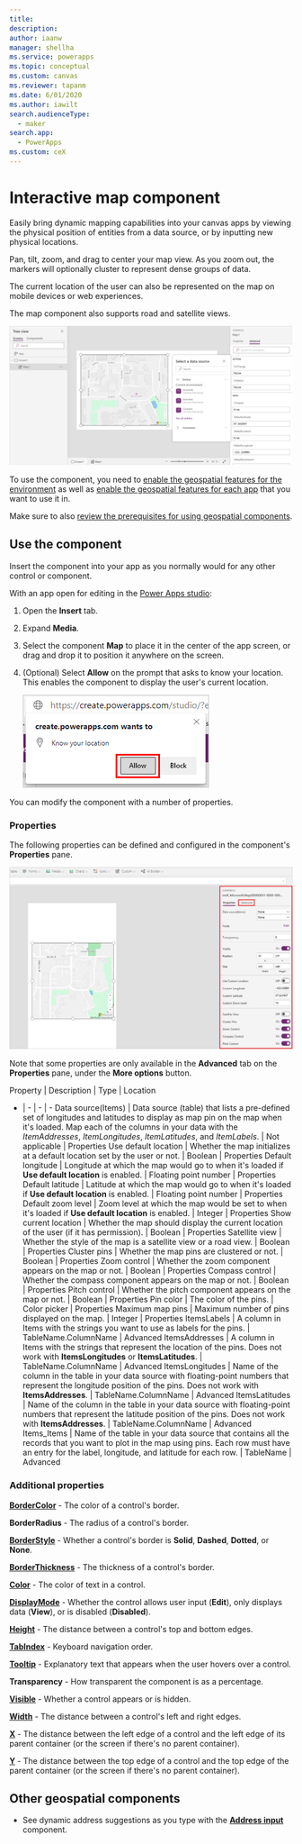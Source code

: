 ```yaml
---
title: 
description: 
author: iaanw
manager: shellha
ms.service: powerapps
ms.topic: conceptual
ms.custom: canvas
ms.reviewer: tapanm
ms.date: 6/01/2020
ms.author: iawilt
search.audienceType: 
  - maker
search.app: 
  - PowerApps
ms.custom: ceX
---
```



# Interactive map component

Easily bring dynamic mapping capabilities into your canvas apps by viewing the physical position of entities from a data source, or by inputting new physical locations. 

Pan, tilt, zoom, and drag to center your map view. As you zoom out, the markers will optionally cluster to represent dense groups of data. 

The current location of the user can also be represented on the map on mobile devices or web experiences. 

The map component also supports road and satellite views.

![](./media/augmented-geospatial/geospatial-map-component.png)

To use the component, you need to [enable the geospatial features for the environment](geospatial-overview.md#enable-the-geospatial-features-for-the-environment) as well as [enable the geospatial features for each app](geospatial-overview.md#enable-the-geospatial-features-for-each-app) that you want to use it in.

Make sure to also [review the prerequisites for using geospatial components](geospatial-overview.md#prerequisites).

## Use the component

Insert the component into your app as you normally would for any other control or component.

With an app open for editing in the [Power Apps studio](https://create.powerapps.com):

1. Open the **Insert** tab.
2. Expand **Media**.
3. Select the component **Map** to place it in the center of the app screen, or drag and drop it to position it anywhere on the screen.
4. (Optional) Select **Allow** on the prompt that asks to know your location. This enables the component to display the user's current location.

    ![Allow highlighted on the window that asks to know your location](./media/geospatial/address-allow.png "Allow highlighted on the window that asks to know your location")

You can modify the component with a number of properties.

### Properties

The following properties can be defined and configured in the component's **Properties** pane.

![](./media/augmented-geospatial/geospatial-controls.png)

Note that some properties are only available in the **Advanced** tab on the **Properties** pane, under the **More options** button.

Property | Description | Type | Location
- | - | - | -
Data source(Items) | Data source (table) that lists a pre-defined set of longitudes and latitudes to display as map pin on the map when it's loaded. Map each of the columns in your data with the *ItemAddresses*, *ItemLongitudes*, *ItemLatitudes*, and *ItemLabels*. | Not applicable | Properties
Use default location | Whether the map initializes at a default location set by the user or not. | Boolean | Properties
Default longitude | Longitude at which the map would go to when it's loaded if **Use default location** is enabled. | Floating point number | Properties
Default latitude | Latitude at which the map would go to when it's loaded if **Use default location** is enabled. | Floating point number | Properties
Default zoom level | Zoom level at which the map would be set to when it's loaded if **Use default location** is enabled. | Integer | Properties
Show current location | Whether the map should display the current location of the user (if it has permission). | Boolean | Properties
Satellite view | Whether the style of the map is a satellite view or a road view. | Boolean | Properties
Cluster pins | Whether the map pins are clustered or not. | Boolean | Properties
Zoom control | Whether the zoom component appears on the map or not. | Boolean | Properties
Compass control | Whether the compass component appears on the map or not. | Boolean | Properties
Pitch control | Whether the pitch component appears on the map or not. | Boolean | Properties
Pin color | The color of the pins. | Color picker | Properties
Maximum map pins | Maximum number of pins displayed on the map. | Integer | Properties
ItemsLabels | A column in Items with the strings you want to use as labels for the pins. | TableName.ColumnName | Advanced
ItemsAddresses | A column in Items with the strings that represent the location of the pins. Does not work with **ItemsLongitudes** or **ItemsLatitudes**. | TableName.ColumnName | Advanced
ItemsLongitudes | Name of the column in the table in your data source with floating-point numbers that represent the longitude position of the pins. Does not work with **ItemsAddresses**. | TableName.ColumnName | Advanced
ItemsLatitudes | Name of the column in the table in your data source with floating-point numbers that represent the latitude position of the pins. Does not work with **ItemsAddresses**. | TableName.ColumnName | Advanced
Items_Items | Name of the table in your data source that contains all the records that you want to plot in the map using pins. Each row must have an entry for the label, longitude, and latitude for each row. | TableName | Advanced

### Additional properties

**[BorderColor](./controls/properties-color-border.md)** - The color of a control's border.

**BorderRadius** - The radius of a control's border.

**[BorderStyle](./controls/properties-color-border.md)** - Whether a control's border is **Solid**, **Dashed**, **Dotted**, or **None**.

**[BorderThickness](./controls/properties-color-border.md)** - The thickness of a control's border.

**[Color](./controls/properties-color-border.md)** - The color of text in a control.

**[DisplayMode](./controls/properties-core.md)** - Whether the control allows user input (**Edit**), only displays data (**View**), or is disabled (**Disabled**).

**[Height](./controls/properties-size-location.md)** - The distance between a control's top and bottom edges.

**[TabIndex](./controls/properties-accessibility.md)** - Keyboard navigation order.

**[Tooltip](./controls/properties-core.md)** - Explanatory text that appears when the user hovers over a control.

**Transparency** - How transparent the component is as a percentage.

**[Visible](./controls/properties-core.md)** - Whether a control appears or is hidden.

**[Width](./controls/properties-size-location.md)** - The distance between a control's left and right edges.

**[X](./controls/properties-size-location.md)** - The distance between the left edge of a control and the left edge of its parent container (or the screen if there's no parent container).

**[Y](./controls/properties-size-location.md)** - The distance between the top edge of a control and the top edge of the parent container (or the screen if there's no parent container).

## Other geospatial components

- See dynamic address suggestions as you type with the **[Address input](geospatial-component-input-address.md)** component.
